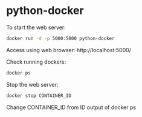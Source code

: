 # python-docker

To start the web server:
```bash
docker run -d -p 5000:5000 python-docker
```

Access using web browser:
http://localhost:5000/

Check running dockers:
```bash
docker ps
```

Stop the web server:
```bash
docker stop CONTAINER_ID
```

Change CONTAINER_ID from ID output of docker ps
